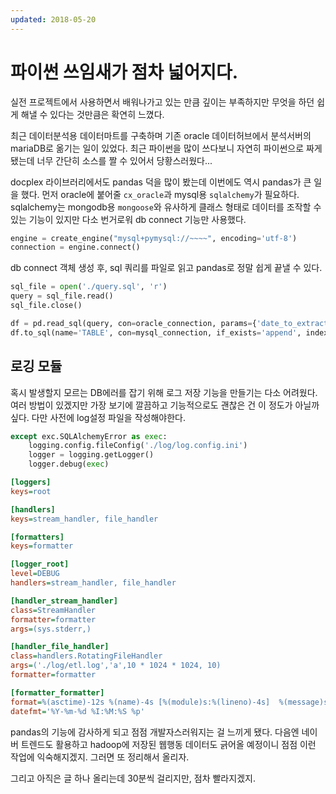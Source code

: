 ```yaml
---
updated: 2018-05-20
---
```


# 파이썬 쓰임새가 점차 넓어지다.
실전 프로젝트에서 사용하면서 배워나가고 있는 만큼 깊이는 부족하지만 무엇을 하던 쉽게 해낼 수 있다는 것만큼은 확연히 느꼈다.  

최근 데이터분석용 데이터마트를 구축하며 기존 oracle 데이터허브에서 분석서버의 mariaDB로 옮기는 일이 있었다. 최근 파이썬을 많이 쓰다보니 자연히 파이썬으로 짜게 됐는데 너무 간단히 소스를 짤 수 있어서 당황스러웠다...

  docplex 라이브러리에서도 pandas 덕을 많이 봤는데 이번에도 역시 pandas가 큰 일을 했다.
  먼저 oracle에 붙어줄 `cx_oracle`과 mysql용 `sqlalchemy`가 필요하다. sqlalchemy는 mongodb용 `mongoose`와 유사하게 클래스 형태로 데이터를 조작할 수 있는 기능이 있지만 다소 번거로워 db connect 기능만 사용했다.
```python
engine = create_engine("mysql+pymysql://~~~~", encoding='utf-8')
connection = engine.connect()
```

db connect 객체 생성 후, sql 쿼리를 파일로 읽고 pandas로 정말 쉽게 끝낼 수 있다.
```python
sql_file = open('./query.sql', 'r')
query = sql_file.read()
sql_file.close()

df = pd.read_sql(query, con=oracle_connection, params={'date_to_extract': Date})
df.to_sql(name='TABLE', con=mysql_connection, if_exists='append', index=False)
```

## 로깅 모듈
혹시 발생할지 모르는 DB에러를 잡기 위해 로그 저장 기능을 만들기는 다소 어려웠다. 여러 방법이 있겠지만 가장 보기에 깔끔하고 기능적으로도 괜찮은 건 이 정도가 아닐까 싶다. 다만 사전에 log설정 파일을 작성해야한다.
```python
except exc.SQLAlchemyError as exec:
    logging.config.fileConfig('./log/log.config.ini')
    logger = logging.getLogger()
    logger.debug(exec)
```

```ini
[loggers]
keys=root

[handlers]
keys=stream_handler, file_handler

[formatters]
keys=formatter

[logger_root]
level=DEBUG
handlers=stream_handler, file_handler

[handler_stream_handler]
class=StreamHandler
formatter=formatter
args=(sys.stderr,)

[handler_file_handler]
class=handlers.RotatingFileHandler
args=('./log/etl.log','a',10 * 1024 * 1024, 10)
formatter=formatter

[formatter_formatter]
format=%(asctime)-12s %(name)-4s [%(module)s:%(lineno)-4s]  %(message)s
datefmt='%Y-%m-%d %I:%M:%S %p'
```

pandas의 기능에 감사하게 되고 점점 개발자스러워지는 걸 느끼게 됐다. 다음엔 네이버 트렌드도 활용하고 hadoop에 저장된 웹행동 데이터도 긁어올 예정이니 점점 이런 작업에 익숙해지겠지. 그러면 또 정리해서 올리자.

  그리고 아직은 글 하나 올리는데 30분씩 걸리지만, 점차 빨라지겠지.
